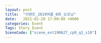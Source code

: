 ```yaml
---
layout: post
title:  "이벤트_2019여름_0화_오프닝"
date:   2021-02-20 17:00:00 +0000
categories: Event
Tags: Story Event
SceneCode: ["scene_evt190627_cp0_q1_s10"]
---
```

